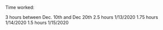 Time worked:

3 hours between Dec. 10th and Dec 20th
2.5 hours 1/13/2020
1.75 hours 1/14/2020
1.5 hours 1/15/2020
